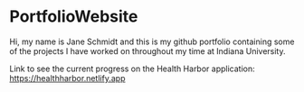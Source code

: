 # PortfolioWebsite

Hi, my name is Jane Schmidt and this is my github portfolio containing some of the projects I have worked on throughout my time at Indiana University.

Link to see the current progress on the Health Harbor application: https://healthharbor.netlify.app
